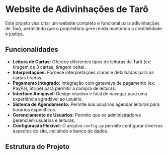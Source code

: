 # Website de Adivinhações de Tarô

Este projeto visa criar um website completo e funcional para adivinhações de Tarô, permitindo que o proprietário gere renda mantendo a credibilidade e justiça.

## Funcionalidades

* **Leitura de Cartas:**  Oferece diferentes tipos de leituras de Tarô (ex: tiragem de 3 cartas, tiragem celta).
* **Interpretações:**  Fornece interpretações claras e detalhadas para as cartas tiradas.
* **Pagamento Integrado:**  Integração com gateways de pagamento (ex: PayPal, Stripe) para permitir a compra de leituras.
* **Interface Amigável:**  Design intuitivo e fácil de navegar para uma experiência agradável ao usuário.
* **Sistema de Agendamento:** Permite aos usuários agendar leituras para horários específicos.
* **Gerenciamento de Usuários:** Permite que os administradores gerenciem usuários e leituras.
* **Configuração Flexível:**  O arquivo `config.py` permite configurar diversos aspectos do site, incluindo o banco de dados.


## Estrutura do Projeto
